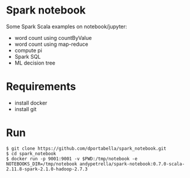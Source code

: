 # Spark notebook

Some Spark Scala examples on notebook/jupyter:

- word count using countByValue
- word count using map-reduce
- compute pi
- Spark SQL
- ML decision tree


# Requirements
- install docker
- install git


# Run
```
$ git clone https://github.com/dportabella/spark_notebook.git
$ cd spark_notebook
$ docker run -p 9001:9001 -v $PWD:/tmp/notebook -e NOTEBOOKS_DIR=/tmp/notebook andypetrella/spark-notebook:0.7.0-scala-2.11.8-spark-2.1.0-hadoop-2.7.3
```
